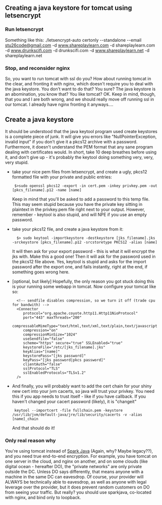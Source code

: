 ## Creating a java keystore for tomcat using letsencrypt

### Run letsencrypt

Something like this:
./letsencrypt-auto certonly --standalone --email stu26code@gmail.com -d www.shareplaylearn.com -d shareplaylearn.com -d www.drunkscifi.com -d drunkscifi.com -d www.shareplaylearn.net -d shareplaylearn.net

### Stop, and reconsider nginx

So, you want to run tomcat with ssl do you? How about running tomcat in the clear, and fronting it with nginx, which doesn't require you to deal with the java keystore. You don't want to do that? You sure? The java keystore is an abomination, you know that? You like tomcat? OK. Keep in mind, though, that you and I are both wrong, and we should really move off running ssl in our tomcat. I already have nginx fronting it anyways....

## Create a java keystore
It should be understood that the java keytool program used create keystores is a complete piece of junk. It will give you errors like "NullPointerException, invalid input" if you don't give it a pkcs12 archive with a password.
Furthermore, it doesn't understand the PEM format that any sane program dealing with certificates would. In short, take 10 deep breathes before using it, and don't give up - it's probably the keytool doing something very, very, very stupid.

 - take your nice pem files from letsencrypt, and create a ugly, pkcs12 formatted file with your private and public entries:
     ```
      $>sudo openssl pkcs12 -export -in cert.pem -inkey privkey.pem -out [pkcs_filename].p12 -name [name]
     ```
   Keep in mind that you'll be asked to add a password to this temp file. This may seem stupid because you have the private key sitting in plaintext in the privkey.pem file right next to your output.
   However, remember - keytool is also stupid, and will NPE if you use an empty password.

 - take your pkcs12 file, and create a java keystore from it:
    ```
      $> sudo keytool -importkeystore -destkeystore [jks_filename].jks -srckeystore [pkcs_filename].p12 -srcstoretype PKCS12 -alias [name]
    ```
   It will then ask for your export password - this is what it will encrypt the jks with. Make this a good one!
   Then it will ask for the password used in the pkcs12 file above. Yes, keytool is stupid and asks for the import password after the export one, and fails instantly, right at the end, if something goes wrong here.

 - [optional, but likely] Hopefully, the only reason you got stuck doing this is your running some webapp in tomcat. Now configure your tomcat like so:
    
      ```
        <!-- sendfile disables compression, so we turn it off (trade cpu for bandwith) -->
        <Connector
           protocol="org.apache.coyote.http11.Http11NioProtocol"
           port="443" maxThreads="200"
           compressableMimeType="text/html,text/xml,text/plain,text/javascript,text/css,text/js,text/json,application/javascript"
           compression="on"
           compressionMinSize="1024"
           useSendfile="false"
           scheme="https" secure="true" SSLEnabled="true"
           keystoreFile="/etc/[jks_filename].jks"
           keyAlias="[name]"
           keystorePass="[jks password]"
           keyPass="[jks password|pkcs password]"
           clientAuth="false"
           sslProtocol="TLS"
           sslEnabledProtocols="TLSv1.2"
        />
      ```

 - And finally, you will probably want to add the cert chain for your shiny new cert into your jvm cacerts, so java will trust your privkey. You need this if you app needs to trust itself - like if you have callback.
   If you haven't changed your cacert password (likely), it is "changeit"
   ```
    keytool --importcert -file fullchain.pem -keystore /usr/lib/jvm/default-java/jre/lib/security/cacerts -v -alias [name]_chain
   ``` 
   And that should do it! 

### Only real reason why
You're using tomcat instead of  <a href="http://sparkjava.com/">Spark Java</a> (Again, why? Maybe legacy??), and you need true end-to-end encryption. For example, you have tomcat on one server in the cloud, and nginx on another, and on some clouds (like digital ocean - hereafter DO), the "private networks" are only private outside the DC. Unless DO says differently, that means anyone with a machine in the same DC can eavesdrop. Of course, your provider will ALWAYS be technically able to eavesdrop, as well as anyone with legal leverage over the provider, but it does prevent random customers on DO from seeing your traffic. But really? you should use sparkjava, co-located with nginx, and bind only to loopback. 
